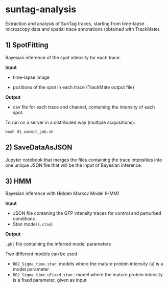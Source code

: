 # suntag-analysis
Extraction and analysis of SunTag traces, starting from time-lapse microscopy data and spatial trace annotations (obtained with TrackMate).

## 1) SpotFitting
Bayesian inference of the spot intensity for each trace.

**Input**
    
- time-lapse image
    
- positions of the spot in each trace (TrackMate output file)
    
**Output**

- csv file for each trace and channel, containing the intensity of each spot.

To run on a server in a distributed way (multiple acquisitions):

`bash 01_submit_job.sh`

## 2) SaveDataAsJSON
Jupyter notebook that merges the files containing the trace intensities into one unique JSON file that will be the input of Bayesian inference.

## 3) HMM
Bayesian inference with Hidden Markov Model (HMM)

**Input**  

- JSON file contaning the GFP intensity traces for control and perturbed conditions
- Stan model (`.stan`)

**Output** 

`.pkl` file containing the inferred model parameters

Two different models can be used 

- `RB2_Sigma_time.stan`: models where the mature protein intensity (`u`) is a model parameter
- `RB2_Sigma_time_uFixed.stan` : model where the mature protein intensity is a fixed parameter, given as input 
